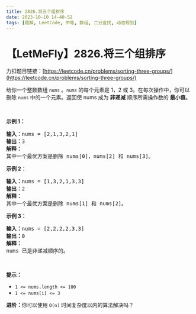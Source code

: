```yaml
---
title: 2826.将三个组排序
date: 2023-10-10 14-40-52
tags: [题解, LeetCode, 中等, 数组, 二分查找, 动态规划]
---
```


# 【LetMeFly】2826.将三个组排序

力扣题目链接：[https://leetcode.cn/problems/sorting-three-groups/](https://leetcode.cn/problems/sorting-three-groups/)

<p>给你一个整数数组&nbsp;<code>nums</code>&nbsp;。<code>nums</code>&nbsp;的每个元素是 1，2 或 3。在每次操作中，你可以删除&nbsp;<code>nums</code>&nbsp;中的一个元素。返回使 nums 成为 <strong>非递减</strong>&nbsp;顺序所需操作数的 <strong>最小值</strong>。</p>

<p>&nbsp;</p>

<p><strong class="example">示例 1：</strong></p>

<pre>
<b>输入：</b>nums = [2,1,3,2,1]
<b>输出：</b>3
<b>解释：</b>
其中一个最优方案是删除 nums[0]，nums[2] 和 nums[3]。
</pre>

<p><strong class="example">示例 2：</strong></p>

<pre>
<b>输入：</b>nums = [1,3,2,1,3,3]
<b>输出：</b>2
<b>解释：</b>
其中一个最优方案是删除 nums[1] 和 nums[2]。
</pre>

<p><strong class="example">示例 3：</strong></p>

<pre>
<b>输入：</b>nums = [2,2,2,2,3,3]
<b>输出：</b>0
<b>解释：</b>
nums 已是非递减顺序的。
</pre>

<p>&nbsp;</p>

<p><strong>提示：</strong></p>

<ul>
	<li><code>1 &lt;= nums.length &lt;= 100</code></li>
	<li><code>1 &lt;= nums[i] &lt;= 3</code></li>
</ul>

<p><strong>进阶：</strong>你可以使用&nbsp;<code>O(n)</code>&nbsp;时间复杂度以内的算法解决吗？</p>


    